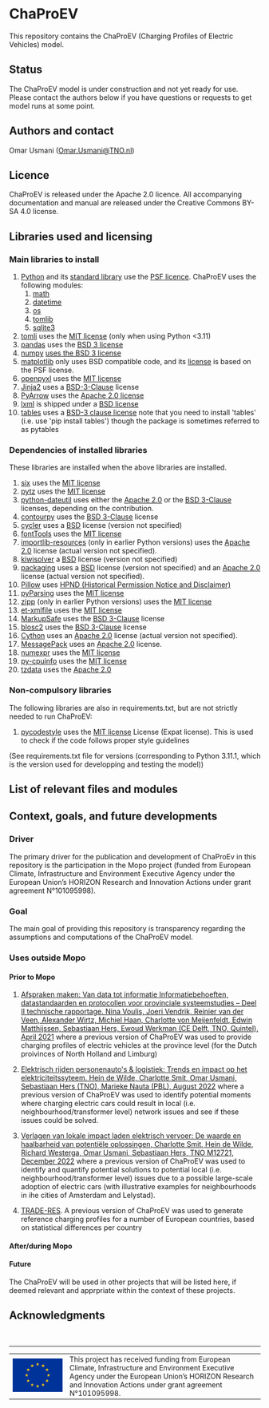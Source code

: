 # **ChaProEV**




This repository contains the ChaProEV (Charging Profiles of Electric Vehicles)
model.

## Status
The ChaProEV model is under construction and not yet ready for use.
Please contact the authors below if you have questions or requests to get
model runs at some point.

## Authors and contact
Omar Usmani (Omar.Usmani@TNO.nl)


## Licence

ChaProEV is released under the Apache 2.0 licence.
All accompanying documentation and manual are released under the 
Creative Commons BY-SA 4.0 license.

## Libraries used and licensing

### Main libraries to install
1. [Python](https://www.python.org/) and its 
    [standard library](https://docs.python.org/3/library/) use the 
    [PSF licence](https://docs.python.org/3/license.html). ChaProEV uses the
    following modules:
     1. [math](https://docs.python.org/3/library/math.html)
     2. [datetime](https://docs.python.org/3/library/datetime.html)
     3. [os](https://docs.python.org/3/library/os.html)
     4. [tomlib](https://docs.python.org/3/library/tomllib.html)
     5. [sqlite3](https://docs.python.org/3/library/sqlite3.html)
2. [tomli](https://pypi.org/project/tomli/) uses the 
    [MIT license](https://opensource.org/license/mit/) (only when using Python <3.11)
3. [pandas](https://pandas.pydata.org/) uses the
    [BSD 3 license](https://github.com/pandas-dev/pandas/blob/main/LICENSE)
4. [numpy](https://numpy.org/) 
[uses the BSD 3 license](https://github.com/numpy/numpy/blob/main/LICENSE.txt)
5. [matplotlib](https://matplotlib.org/) 
    only uses BSD compatible code, and its 
[license](https://matplotlib.org/stable/devel/license.html#license-discussion)
    is based on the PSF license.
6. [openpyxl](https://pypi.org/project/openpyxl/) 
uses the [MIT license](https://opensource.org/license/mit/)
7.  [Jinja2](https://pypi.org/project/Jinja2/) uses a
 [BSD-3-Clause](https://pypi.org/project/Jinja2/) license
8. [PyArrow](https://arrow.apache.org/docs/python/index.html) uses the 
 [Apache 2.0 license](https://arrow.apache.org/docs/_modules/pyarrow.html)
9. [lxml](https://lxml.de/) is shipped under a [BSD license](https://lxml.de/)
10. [tables](https://www.pytables.org/) uses 
    a [BSD-3 clause license](https://github.com/PyTables/PyTables/blob/master/LICENSE.txt) 
    note that you need to
    install 'tables'  (i.e. use 'pip install tables') though the package 
    is sometimes referred to as pytables

### Dependencies of installed libraries
These libraries are installed when the above libraries are installed.

1. [six](https://pypi.org/project/six/) 
uses the [MIT license](https://opensource.org/license/mit/)
2. [pytz](https://pypi.org/project/pytz/) 
uses the [MIT license](https://opensource.org/license/mit/)
3. [python-dateutil](https://pypi.org/project/python-dateutil/) uses
either the [Apache 2.0](https://www.apache.org/licenses/LICENSE-2.0) or the
[BSD 3-Clause](https://opensource.org/licenses/BSD-3-Clause) licenses, 
depending on the contribution.
4. [contourpy](https://pypi.org/project/contourpy/) uses the 
[BSD 3-Clause](https://opensource.org/licenses/BSD-3-Clause) license
5. [cycler](https://pypi.org/project/cycler/) uses 
a [BSD](https://opensource.org/license/bsd-1-clause/) license 
(version not specified)
6. [fontTools](https://pypi.org/project/fonttools/) 
uses the [MIT license](https://opensource.org/license/mit/)
7. [importlib-resources](https://pypi.org/project/importlib-resources/) 
(only in earlier Python versions)
uses the [Apache 2.0](https://www.apache.org/licenses/LICENSE-2.0) license 
(actual version not specified).
8. [kiwisolver](https://pypi.org/project/kiwisolver/) a 
[BSD](https://opensource.org/license/bsd-1-clause/) license 
(version not specified)
9. [packaging](https://pypi.org/project/packaging/) uses  a 
[BSD](https://opensource.org/license/bsd-1-clause/) license 
(version not specified) and an 
[Apache 2.0](https://www.apache.org/licenses/LICENSE-2.0) license 
(actual version not specified).
10. [Pillow](https://pypi.org/project/Pillow/) uses
[HPND (Historical Permission Notice and Disclaimer)](https://spdx.org/licenses/HPND.html)
11. [pyParsing](https://pypi.org/project/pyparsing/) 
uses the [MIT license](https://opensource.org/license/mit/)
12. [zipp](https://pypi.org/project/zipp/) (only in earlier Python versions)
uses the [MIT license](https://opensource.org/license/mit/)
13. [et-xmlfile](https://pypi.org/project/et-xmlfile/)
uses the [MIT license](https://opensource.org/license/mit/)
14. [MarkupSafe](https://pypi.org/project/MarkupSafe/) uses the 
[BSD 3-Clause](https://opensource.org/licenses/BSD-3-Clause) license
15. [blosc2](https://pypi.org/project/blosc2/) uses the 
[BSD 3-Clause](https://opensource.org/licenses/BSD-3-Clause) license
16. [Cython](https://pypi.org/project/Cython/) uses an 
[Apache 2.0](https://www.apache.org/licenses/LICENSE-2.0) license 
(actual version not specified).
17. [MessagePack](https://pypi.org/project/msgpack/) uses an 
[Apache 2.0](https://www.apache.org/licenses/LICENSE-2.0) license.
18. [numexpr](https://pypi.org/project/numexpr/) uses the 
[MIT license](https://opensource.org/license/mit/)
19. [py-cpuinfo](https://pypi.org/project/py-cpuinfo/)  uses the 
[MIT license](https://opensource.org/license/mit/)
20. [tzdata](https://pypi.org/project/tzdata/) uses
the [Apache 2.0](https://www.apache.org/licenses/LICENSE-2.0)


### Non-compulsory libraries
The following libraries are also in requirements.txt, but are not strictly
needed to run ChaProEV:
1. [pycodestyle](https://pypi.org/project/pycodestyle/) uses the
[MIT license](https://opensource.org/license/mit/) License (Expat license). 
This is used to check if the code follows
proper style guidelines

(See requirements.txt file for versions (corresponding to Python 3.11.1, which
is the version used for developping  and testing the model))

## **List of relevant files and modules**




## **Context, goals, and future developments**

### **Driver**
The primary driver for the publication and development of ChaProEv in this
repository is the participation in the Mopo project (funded from 
European Climate, 
Infrastructure and Environment Executive Agency under the European Union’s 
HORIZON Research and Innovation Actions under grant agreement N°101095998).

### **Goal**
The main goal of providing this repository is transparency regarding the 
assumptions and computations of the ChaProEV model.

### **Uses outside Mopo**

#### **Prior to Mopo**

1. [Afspraken maken: 
Van data tot 
informatie
Informatiebehoeften, datastandaarden en 
protocollen voor provinciale 
systeemstudies – Deel II technische 
rapportage. Nina Voulis, Joeri Vendrik, Reinier van der Veen, Alexander Wirtz, Michiel Haan, Charlotte von Meijenfeldt, 
Edwin Matthijssen, Sebastiaan Hers, Ewoud Werkman (CE Delft, TNO, Quintel), April 2021](https://www.topsectorenergie.nl/sites/default/files/uploads/CE_Delft_200227_Afspraken_maken_Van_data_tot_informatie_Deel%202.pdf) where a previous version of ChaProEV was used to provide charging profiles of electric vehicles at the province level (for the Dutch proivinces of North Holland and Limburg)

2. [Elektrisch rijden personenauto's & logistiek: Trends en impact op het elektriciteitssyteem. Hein de Wilde, Charlotte Smit, Omar Usmani, Sebastiaan Hers (TNO), Marieke Nauta (PBL), August 2022](https://publications.tno.nl/publication/34640002/AVDCKb/TNO-2022-P11511.pdf) where a previous version of ChaProEV was used to identify potential moments where charging electric cars could result in local (i.e. neighbourhood/transformer level) network issues and see if these issues could be solved.

3. [Verlagen van lokale impact laden elektrisch vervoer: De waarde en haalbarheid van potentiële oplossingen, Charlotte Smit, Hein de Wilde, Richard Westerga, Omar Usmani, Sebastiaan Hers, TNO M12721, December 2022](https://energy.nl/wp-content/uploads/kip-local-impact-ev-charging-final-1.2.pdf) where a previous version of ChaProEV was used to identify and quantify potential solutions to potential local (i.e. neighbourhood/transformer level) issues due to a possible large-scale adoption of electric cars (with illustrative examples for neighbourhoods in ihe cities of Amsterdam and Lelystad).

4. [TRADE-RES](https://traderes.eu/). A previous version of ChaProEV was used to generate reference charging profiles for a number of European countries, based on statistical differences per country



#### **After/during Mopo**


#### **Future**
The ChaProEV will be used in other projects that will be listed here, if deemed
relevant and apprpriate within the context of these projects.



## Acknowledgments
&nbsp;
<hr>
<center>
<table width=500px frame="none">
<tr>
<td valign="middle" width=100px>
<img src=eu-emblem-low-res.jpg alt="EU emblem" width=100%></td>
<td valign="middle">This project has received funding from European Climate, 
Infrastructure and Environment Executive Agency under the European Union’s 
HORIZON Research and Innovation Actions under grant agreement N°101095998.</td>
<tr>
</table>
</center>
